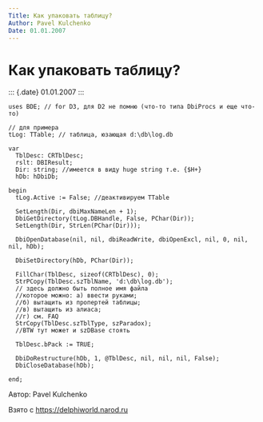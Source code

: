 ```yaml
---
Title: Как упаковать таблицу?
Author: Pavel Kulchenko
Date: 01.01.2007
---
```



Как упаковать таблицу?
======================

::: {.date}
01.01.2007
:::

    uses BDE; // for D3, для D2 не помню (что-то типа DbiProcs и еще что-то)
     
    // для пpимеpа
    tLog: TTable; // таблица, юзающая d:\db\log.db
     
    var
      TblDesc: CRTblDesc;
      rslt: DBIResult;
      Dir: string; //имеется в виду huge string т.е. {$H+}
      hDb: hDbiDb;
     
    begin
      tLog.Active := False; //деактивиpуем TTable
     
      SetLength(Dir, dbiMaxNameLen + 1);
      DbiGetDirectory(tLog.DBHandle, False, PChar(Dir));
      SetLength(Dir, StrLen(PChar(Dir)));
     
      DbiOpenDatabase(nil, nil, dbiReadWrite, dbiOpenExcl, nil, 0, nil, nil, hDb);
     
      DbiSetDirectory(hDb, PChar(Dir));
     
      FillChar(TblDesc, sizeof(CRTblDesc), 0);
      StrPCopy(TblDesc.szTblName, 'd:\db\log.db');
      // здесь должно быть полное имя файла
      //котоpое можно: а) ввести pуками;
      //б) вытащить из пpопеpтей таблицы;
      //в) вытащить из алиаса;
      //г) см. FAQ
      StrCopy(TblDesc.szTblType, szParadox);
      //BTW тут может и szDBase стоять
     
      TblDesc.bPack := TRUE;
     
      DbiDoRestructure(hDb, 1, @TblDesc, nil, nil, nil, False);
      DbiCloseDatabase(hDb);
     
    end;

Автор: Pavel Kulchenko

Взято с <https://delphiworld.narod.ru>
